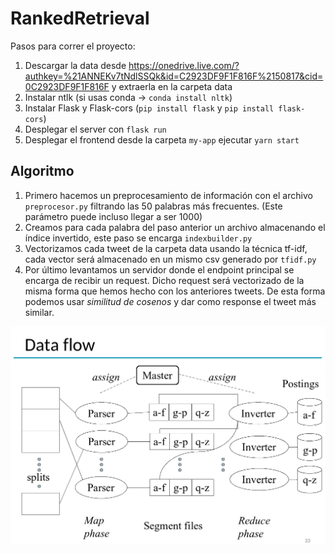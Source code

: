 # RankedRetrieval

Pasos para correr el proyecto:
1. Descargar la data desde https://onedrive.live.com/?authkey=%21ANNEKv7tNdlSSQk&id=C2923DF9F1F816F%2150817&cid=0C2923DF9F1F816F y extraerla en la carpeta data
2. Instalar ntlk (si usas conda -> `conda install nltk`)
3. Instalar Flask y Flask-cors (`pip install flask` y  `pip install flask-cors`)
3. Desplegar el server con `flask run`
4. Desplegar el frontend desde la carpeta `my-app` ejecutar `yarn start`

## Algoritmo

1. Primero hacemos un preprocesamiento de información con el archivo `preprocesor.py` filtrando las 50 palabras más frecuentes. (Este parámetro puede incluso llegar a ser 1000)
2. Creamos para cada palabra del paso anterior un archivo almacenando el índice invertido, este paso se encarga `indexbuilder.py`
3. Vectorizamos cada tweet de la carpeta data usando la técnica tf-idf, cada vector será almacenado en un mismo csv generado por `tfidf.py`
4. Por último levantamos un servidor donde el endpoint principal se encarga de recibir un request. Dicho request será vectorizado de la misma forma que hemos hecho con los anteriores tweets. De esta forma podemos usar *similitud de cosenos* y dar como response el tweet más similar.


![alt text](https://github.com/jeffreyorihuela/RankedRetrieval/blob/main/my-app/public/img1.png)

